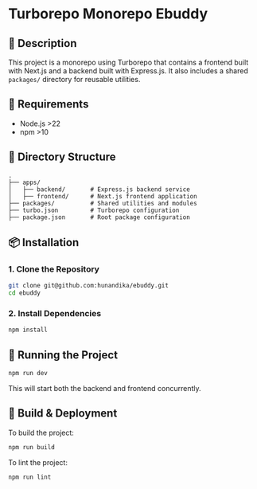 # Turborepo Monorepo Ebuddy

## 📌 Description
This project is a monorepo using Turborepo that contains a frontend built with Next.js and a backend built with Express.js. It also includes a shared `packages/` directory for reusable utilities.

## 🚀 Requirements
- Node.js >22
- npm >10

## 📂 Directory Structure
```
.
├── apps/
│   ├── backend/       # Express.js backend service
│   ├── frontend/      # Next.js frontend application
├── packages/          # Shared utilities and modules
├── turbo.json         # Turborepo configuration
├── package.json       # Root package configuration
```

## 📦 Installation
### 1. Clone the Repository
```sh
git clone git@github.com:hunandika/ebuddy.git
cd ebuddy
```

### 2. Install Dependencies
```sh
npm install
```

## 🏃 Running the Project
```sh
npm run dev
```
This will start both the backend and frontend concurrently.

## 🔨 Build & Deployment
To build the project:
```sh
npm run build
```

To lint the project:
```sh
npm run lint
```
